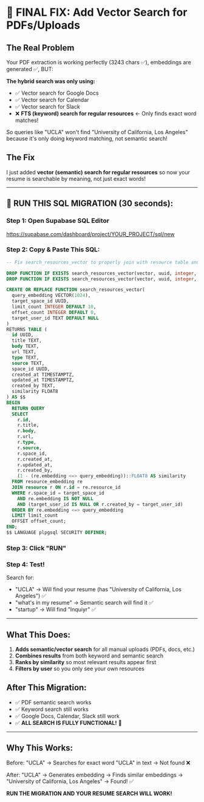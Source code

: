 # 🎯 FINAL FIX: Add Vector Search for PDFs/Uploads

## The Real Problem
Your PDF extraction is working perfectly (3243 chars ✅), embeddings are generated ✅, BUT:

**The hybrid search was only using:**
- ✅ Vector search for Google Docs
- ✅ Vector search for Calendar
- ✅ Vector search for Slack
- ❌ **FTS (keyword) search for regular resources** ← Only finds exact word matches!

So queries like "UCLA" won't find "University of California, Los Angeles" because it's only doing keyword matching, not semantic search!

## The Fix
I just added **vector (semantic) search for regular resources** so now your resume is searchable by meaning, not just exact words!

---

## 🚨 RUN THIS SQL MIGRATION (30 seconds):

### Step 1: Open Supabase SQL Editor
https://supabase.com/dashboard/project/YOUR_PROJECT/sql/new

### Step 2: Copy & Paste This SQL:

```sql
-- Fix search_resources_vector to properly join with resource table and filter by user

DROP FUNCTION IF EXISTS search_resources_vector(vector, uuid, integer, integer, text);
DROP FUNCTION IF EXISTS search_resources_vector(vector, uuid, integer, integer);

CREATE OR REPLACE FUNCTION search_resources_vector(
  query_embedding VECTOR(1024),
  target_space_id UUID,
  limit_count INTEGER DEFAULT 10,
  offset_count INTEGER DEFAULT 0,
  target_user_id TEXT DEFAULT NULL
)
RETURNS TABLE (
  id UUID,
  title TEXT,
  body TEXT,
  url TEXT,
  type TEXT,
  source TEXT,
  space_id UUID,
  created_at TIMESTAMPTZ,
  updated_at TIMESTAMPTZ,
  created_by TEXT,
  similarity FLOAT8
) AS $$
BEGIN
  RETURN QUERY
  SELECT 
    r.id,
    r.title,
    r.body,
    r.url,
    r.type,
    r.source,
    r.space_id,
    r.created_at,
    r.updated_at,
    r.created_by,
    (1 - (re.embedding <=> query_embedding))::FLOAT8 AS similarity
  FROM resource_embedding re
  JOIN resource r ON r.id = re.resource_id
  WHERE r.space_id = target_space_id
    AND re.embedding IS NOT NULL
    AND (target_user_id IS NULL OR r.created_by = target_user_id)
  ORDER BY re.embedding <=> query_embedding
  LIMIT limit_count
  OFFSET offset_count;
END;
$$ LANGUAGE plpgsql SECURITY DEFINER;
```

### Step 3: Click "RUN"

### Step 4: Test!
Search for:
- "UCLA" → Will find your resume (has "University of California, Los Angeles") ✅
- "what's in my resume" → Semantic search will find it ✅
- "startup" → Will find "Inquiyr" ✅

---

## What This Does:
1. **Adds semantic/vector search** for all manual uploads (PDFs, docs, etc.)
2. **Combines results** from both keyword and semantic search
3. **Ranks by similarity** so most relevant results appear first
4. **Filters by user** so you only see your own resources

## After This Migration:
- ✅ PDF semantic search works
- ✅ Keyword search still works  
- ✅ Google Docs, Calendar, Slack still work
- ✅ **ALL SEARCH IS FULLY FUNCTIONAL!** 🎉

---

## Why This Works:
Before: "UCLA" → Searches for exact word "UCLA" in text → Not found ❌

After: "UCLA" → Generates embedding → Finds similar embeddings → "University of California, Los Angeles" → Found! ✅

**RUN THE MIGRATION AND YOUR RESUME SEARCH WILL WORK!**

